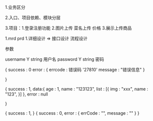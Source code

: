 1.业务区分

2.入口、项目依赖、模块分层



3.项目：1.登录注册功能 2.图片上传 菜名上传 价格 3.展示上传商品




1.mrd prd 1.详细设计 => 接口设计 流程设计 



参数 

username Y string 用户名
password Y string 密码


{
    success : 0
    error : {
        errcode : 错误码 '27810'
        message : "错误信息"
    }
    
}

{
    success : 1,
    data:{
        age : 1,
        name : "123123",
        list : [{
            img : "xxx",
            name : "123",
        }]
    },
    error : null
    
}


{
    success : 1,
}
{
    success : 0,
    error : {
        errCode : "",
        message : ""
    }
}